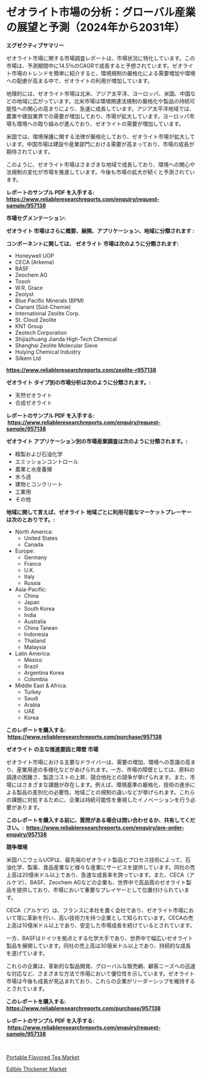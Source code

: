 <p><h1>ゼオライト市場の分析：グローバル産業の展望と予測（2024年から2031年）</h1></p><p><strong>エグゼクティブサマリー</strong></p>
<p><p>ゼオライト市場に関する市場調査レポートは、市場状況に特化しています。この市場は、予測期間中に14.5％のCAGRで成長すると予想されています。ゼオライト市場のトレンドを簡単に紹介すると、環境規制の厳格化による需要増加や環境への配慮が高まる中で、ゼオライトの利用が増加しています。</p><p>地理的には、ゼオライト市場は北米、アジア太平洋、ヨーロッパ、米国、中国などの地域に広がっています。北米市場は環境関連法規制の厳格化や製品の持続可能性への関心の高まりにより、急速に成長しています。アジア太平洋地域では、農業や建設業界での需要が増加しており、市場が拡大しています。ヨーロッパ市場も環境への取り組みが進んでおり、ゼオライトの需要が増加しています。</p><p>米国では、環境保護に関する法律が厳格化しており、ゼオライト市場が拡大しています。中国市場は建設や産業部門における需要が高まっており、市場の成長が期待されています。</p><p>このように、ゼオライト市場はさまざまな地域で成長しており、環境への関心や法規制の変化が市場を推進しています。今後も市場の拡大が続くと予測されています。</p></p>
<p><strong>レポートのサンプル PDF を入手する: <a href="https://www.reliableresearchreports.com/enquiry/request-sample/957138">https://www.reliableresearchreports.com/enquiry/request-sample/957138</a></strong></p>
<p><strong>市場セグメンテーション:</strong></p>
<p><strong> ゼオライト 市場はさらに概要、展開、アプリケーション、地域に分類されます :</strong></p>
<p><strong>コンポーネントに関しては、 ゼオライト 市場は次のように分類されます: &nbsp;</strong></p>
<p><ul><li>Honeywell UOP</li><li>CECA (Arkema)</li><li>BASF</li><li>Zeochem AG</li><li>Tosoh</li><li>W.R. Grace</li><li>Zeolyst</li><li>Blue Pacific Minerals (BPM)</li><li>Clariant (Süd-Chemie)</li><li>International Zeolite Corp.</li><li>St. Cloud Zeolite</li><li>KNT Group</li><li>Zeotech Corporation</li><li>Shijiazhuang Jianda High-Tech Chemical</li><li>Shanghai Zeolite Molecular Sieve</li><li>Huiying Chemical Industry</li><li>Silkem Ltd</li></ul></p>
<p><strong><a href="https://www.reliableresearchreports.com/zeolite-r957138">https://www.reliableresearchreports.com/zeolite-r957138</a></strong></p>
<p><strong> ゼオライト タイプ別の市場分析は次のように分類されます。:</strong></p>
<p><ul><li>天然ゼオライト</li><li>合成ゼオライト</li></ul></p>
<p><strong>レポートのサンプル PDF を入手する: &nbsp;<a href="https://www.reliableresearchreports.com/enquiry/request-sample/957138">https://www.reliableresearchreports.com/enquiry/request-sample/957138</a></strong></p>
<p><strong> ゼオライト アプリケーション別の市場産業調査は次のように分類されます。:</strong></p>
<p><ul><li>精製および石油化学</li><li>エミッションコントロール</li><li>農業と水産養殖</li><li>水ろ過</li><li>建物とコンクリート</li><li>工業用</li><li>その他</li></ul></p>
<p><strong>地域に関して言えば、ゼオライト 地域ごとに利用可能なマーケットプレーヤーは次のとおりです。:</strong></p>
<p><ul>
    <li>
        North America:
        <ul>
            <li>United States</li>
            <li>Canada</li>
        </ul>
    </li>
    <li>
        Europe:
        <ul>
            <li>Germany</li>
            <li>France</li>
            <li>U.K.</li>
            <li>Italy</li>
            <li>Russia</li>
        </ul>
    </li>
    <li>
        Asia-Pacific:
        <ul>
            <li>China</li>
            <li>Japan</li>
            <li>South Korea</li>
            <li>India</li>
            <li>Australia</li>
            <li>China Taiwan</li>
            <li>Indonesia</li>
            <li>Thailand</li>
            <li>Malaysia</li>
        </ul>
    </li>
    <li>
        Latin America:
        <ul>
            <li>Mexico</li>
            <li>Brazil</li>
            <li>Argentina Korea</li>
            <li>Colombia</li>
        </ul>
    </li>
    <li>
        Middle East & Africa:
        <ul>
            <li>Turkey</li>
            <li>Saudi</li>
            <li>Arabia</li>
            <li>UAE</li>
            <li>Korea</li>
        </ul>
    </li>
    </ul></p>
<p><strong>このレポートを購入する: &nbsp;<a href="https://www.reliableresearchreports.com/purchase/957138">https://www.reliableresearchreports.com/purchase/957138</a></strong></p>
<p><strong>ゼオライト の主な推進要因と障壁 市場</strong></p>
<p><p>ゼオライト市場における主要なドライバーは、需要の増加、環境への意識の高まり、産業用途の多様化などがあげられます。一方、市場の障壁としては、原料の調達の困難さ、製造コストの上昇、競合他社との競争が挙げられます。また、市場にはさまざまな課題が存在します。例えば、環境基準の厳格化、技術の進歩による製品の差別化の必要性、地域ごとの規制の違いなどが挙げられます。これらの課題に対処するために、企業は持続可能性を重視したイノベーションを行う必要があります。</p></p>
<p><strong>このレポートを購入する前に、質問がある場合は問い合わせるか、共有してください。:&nbsp; <a href="https://www.reliableresearchreports.com/enquiry/pre-order-enquiry/957138">https://www.reliableresearchreports.com/enquiry/pre-order-enquiry/957138</a></strong></p>
<p><strong>競争環境</strong></p>
<p><p>米国ハニウェルUOPは、最先端のゼオライト製品とプロセス技術によって、石油化学、製薬、食品産業など様々な産業にサービスを提供しています。同社の売上高は20億米ドル以上であり、急速な成長率を誇っています。また、CECA（アルケマ）、BASF、Zeochem AGなどの企業も、世界中で高品質のゼオライト製品を提供しており、市場において重要なプレイヤーとして位置付けられています。</p><p>CECA（アルケマ）は、フランスに本社を置く会社であり、ゼオライト市場において常に革新を行い、高い技術力を持つ企業として知られています。CECAの売上高は10億米ドル以上であり、安定した市場成長を続けているとされています。</p><p>一方、BASFはドイツを拠点とする化学大手であり、世界中で幅広いゼオライト製品を展開しています。同社の売上高は30億米ドル以上であり、持続的な成長を遂げています。</p><p>これらの企業は、革新的な製品開発、グローバルな販売網、顧客ニーズへの迅速な対応など、さまざまな方法で市場において優位性を示しています。ゼオライト市場は今後も成長が見込まれており、これらの企業がリーダーシップを維持するとされています。</p></p>
<p><strong>このレポートを購入する: &nbsp; <a href="https://www.reliableresearchreports.com/purchase/957138">https://www.reliableresearchreports.com/purchase/957138</a></strong></p>
<p><strong>レポートのサンプル PDF を入手する: &nbsp;<a href="https://www.reliableresearchreports.com/enquiry/request-sample/957138">https://www.reliableresearchreports.com/enquiry/request-sample/957138</a></strong><strong></strong></p>
<p>&nbsp;</p>
<p><p><a href="https://confirmed-shield-e13.notion.site/Portable-Flavored-Tea-Market-Competitive-Analysis-Market-Trends-and-Forecast-to-2031-7949dce809214996ae39010211b5f54a">Portable Flavored Tea Market</a></p><p><a href="https://funky-papaya-cf4.notion.site/Edible-Thickener-Market-Outlook-Industry-Overview-and-Forecast-2024-to-2031-7541fecb57d84c4b9da429373bd757a1">Edible Thickener Market</a></p></p>